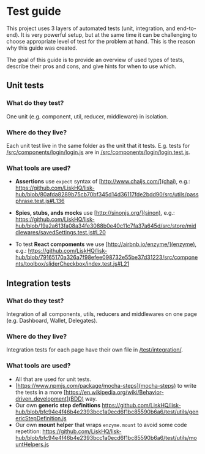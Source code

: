 # Test guide

This project uses 3 layers of automated tests (unit, integration, and end-to-end). 
It is very powerful setup, but at the same time it can be challenging to choose appropriate 
level of test for the problem at hand. 
This is the reason why this guide was created. 

The goal of this guide is to provide an overview of used types of tests, describe their pros and cons, and give hints for when to use which.

## Unit tests

### What do they test?
One unit (e.g. component, util, reducer, middleware) in isolation.

### Where do they live?
Each unit test live in the same folder as the unit that it tests. E.g. tests for [/src/components/login/login.js](/src/components/login/login.js) are in [/src/components/login/login.test.js](/src/components/login/login.test.js).

### What tools are used?
- **Assertions** use `expect` syntax of [http://www.chaijs.com/](chai), e.g.:
https://github.com/LiskHQ/lisk-hub/blob/80afda8289b75cb70bf345d14d36117fde2bdd90/src/utils/passphrase.test.js#L136

- **Spies, stubs, ands mocks** use [http://sinonjs.org/](sinon), e.g.:
https://github.com/LiskHQ/lisk-hub/blob/19a2a613fa08a34fe3088b0e40c11c7fa37a645d/src/store/middlewares/savedSettings.test.js#L20

- To test **React compoments** we use [http://airbnb.io/enzyme/](enzyme), e.g.:
https://github.com/LiskHQ/lisk-hub/blob/79165170a326a7f98efee098732e55be37d31223/src/components/toolbox/sliderCheckbox/index.test.js#L21


## Integration tests

### What do they test?
Integration of all components, utils, reducers and middlewares on one page (e.g. Dashboard, Wallet, Delegates).

### Where do they live?
Integration tests for each page have their own file in [/test/integration/](/test/integration).

### What tools are used?
- All that are used for unit tests.
- [https://www.npmjs.com/package/mocha-steps](mocha-steps) to write the tests in a more [https://en.wikipedia.org/wiki/Behavior-driven_development](BDD) way.
- Our own **generic step definitions** https://github.com/LiskHQ/lisk-hub/blob/bfc94e4f46b4e2393bcc1a0ecd6f1bc85590b6a6/test/utils/genericStepDefinition.js
- Our own **mount helper** that wraps `enzyme.mount` to avoid some code repetition: https://github.com/LiskHQ/lisk-hub/blob/bfc94e4f46b4e2393bcc1a0ecd6f1bc85590b6a6/test/utils/mountHelpers.js
